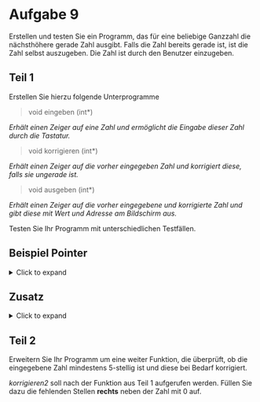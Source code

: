 # Aufgabe 9

Erstellen und testen Sie ein Programm, das für eine beliebige Ganzzahl die nächsthöhere gerade Zahl ausgibt. Falls die Zahl bereits gerade ist, ist die Zahl selbst auszugeben. 
Die Zahl ist durch den Benutzer einzugeben.

## Teil 1

  
  Erstellen Sie hierzu folgende Unterprogramme
  
  >void eingeben (int*)
  >
_Erhält einen Zeiger auf eine Zahl und ermöglicht die Eingabe dieser Zahl durch die Tastatur._

>void korrigieren (int*)
>
_Erhält einen Zeiger auf die vorher eingegeben Zahl und korrigiert diese, falls sie ungerade ist._

>void ausgeben (int*)
>
_Erhält einen Zeiger auf die vorher eingegebene und korrigierte Zahl und gibt diese mit Wert und Adresse am Bildschirm aus._

Testen Sie Ihr Programm mit unterschiedlichen Testfällen.

## Beispiel Pointer
<details>
<summary>Click to expand</summary>

  In dem folgenden Beispiel wird ein Pointer an ein Unterprogramm übergeben und in diesem Unterprogramm wird der eingelesen Wert direkt an die in der main deklarierten Variable gespeichert.
  ![Screenshot (37)](https://user-images.githubusercontent.com/79829648/119266126-d2013280-bbe9-11eb-9bcf-8f5c2fb8c82f.png)
An der Ausgabe kann das nachvefolgt werden.
  
  ## Ausführlich
  <details>
<summary>Click to expand</summary>
  Sie werden einen Programmcode sehen, welcher ähnlich dem zu dieser Aufgabe ist.
  Der Code, den Sie auf den Bildern sehen, bearbeitet die folgenden Punkte:
  
  - [ ] Buchstabe einlesen
  - [ ] Buchstabe verändern
  - [ ] Buchstabe ausgeben

Im ersten Punkt mit "Buchstabe einlesen", ist noch eine Fehlerabfrage eingebaut, welche vom Verständnis etwas schwierigerer ist. In den Kommentaren steht dazu aber genug.

# Main
![Screenshot (31)](https://user-images.githubusercontent.com/79829648/117532858-e9d19780-afe9-11eb-8998-6357607d014e.png)

# Buchstaben einlesen
![Screenshot (32)](https://user-images.githubusercontent.com/79829648/117532867-f2c26900-afe9-11eb-8734-7e47b38f4da7.png)

# Buchstaben verändern
![Screenshot (33)](https://user-images.githubusercontent.com/79829648/117532872-f7871d00-afe9-11eb-9e77-71b95c358ac3.png)

# Buchstaben ausgeben
![Screenshot (34)](https://user-images.githubusercontent.com/79829648/117532875-fa820d80-afe9-11eb-85b4-f26a4f26048d.png)


  
  </details>
  </details>

## Zusatz
<details>
<summary>Click to expand</summary>
  
  Erstellen Sie das Struktogramm für Ihr Hauptprogramm und für die Unterfunktionen
  </details>

  
  ## Teil 2

  
  Erweitern Sie Ihr Programm um eine weiter Funktion, die überprüft, ob die eingegebene Zahl mindestens 5-stellig ist und diese bei Bedarf korrigiert.
  
  _korrigieren2_ soll nach der Funktion aus Teil 1 aufgerufen werden.
  Füllen Sie dazu die fehlenden Stellen **rechts** neben der Zahl mit 0 auf.

